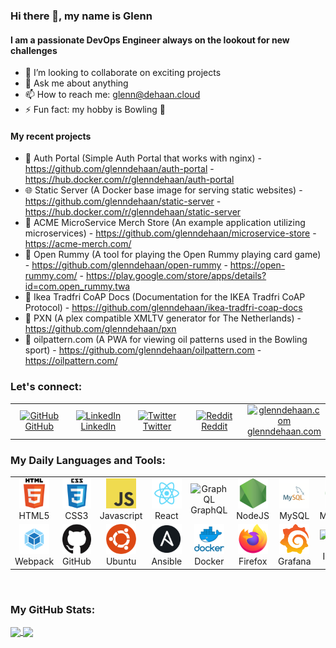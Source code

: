 ### Hi there 👋, my name is Glenn
#### I am a passionate DevOps Engineer always on the lookout for new challenges

- 👯 I’m looking to collaborate on exciting projects 
- 💬 Ask me about anything 
- 📫 How to reach me: glenn@dehaan.cloud 
- ⚡ Fun fact: my hobby is Bowling 🎳

#### My recent projects

- 🔐 Auth Portal (Simple Auth Portal that works with nginx) - https://github.com/glenndehaan/auth-portal - https://hub.docker.com/r/glenndehaan/auth-portal
- 🌐 Static Server (A Docker base image for serving static websites) - https://github.com/glenndehaan/static-server - https://hub.docker.com/r/glenndehaan/static-server
- 🛒 ACME MicroService Merch Store (An example application utilizing microservices) - https://github.com/glenndehaan/microservice-store - https://acme-merch.com/
- 🎲 Open Rummy (A tool for playing the Open Rummy playing card game) - https://github.com/glenndehaan/open-rummy - https://open-rummy.com/ - https://play.google.com/store/apps/details?id=com.open_rummy.twa
- 📄 Ikea Tradfri CoAP Docs (Documentation for the IKEA Tradfri CoAP Protocol) - https://github.com/glenndehaan/ikea-tradfri-coap-docs
- 📡 PXN (A plex compatible XMLTV generator for The Netherlands) - https://github.com/glenndehaan/pxn
- 🎳 oilpattern.com (A PWA for viewing oil patterns used in the Bowling sport) - https://github.com/glenndehaan/oilpattern.com - https://oilpattern.com/

### Let's connect:
<table>
    <tr>
        <td align="center" width="96">
            <a href="https://github.com/glenndehaan">
                <img src="https://cdn.jsdelivr.net/npm/simple-icons@3.0.1/icons/github.svg" width="48" height="48" alt="GitHub" />
                <br/>GitHub
            </a>
        </td>
        <td align="center" width="96">
            <a href="https://www.linkedin.com/in/glenndehaan/">
                <img src="https://cdn.jsdelivr.net/npm/simple-icons@3.0.1/icons/linkedin.svg" width="48" height="48" alt="LinkedIn" />
                <br/>LinkedIn
            </a>
        </td>
        <td align="center" width="96">
            <a href="https://twitter.com/glenndehaan">
                <img src="https://cdn.jsdelivr.net/npm/simple-icons@3.0.1/icons/twitter.svg" width="48" height="48" alt="Twitter" />
                <br/>Twitter
            </a>
        </td>
        <td align="center" width="96">
            <a href="https://www.reddit.com/user/glenndehaan">
                <img src="https://cdn.jsdelivr.net/npm/simple-icons@3.0.1/icons/reddit.svg" width="48" height="48" alt="Reddit" />
                <br/>Reddit
            </a>
        </td>
        <td align="center" width="96">
            <a href="https://glenndehaan.com">
                <img src="https://cdn.jsdelivr.net/npm/simple-icons@3.0.1/icons/icloud.svg" width="48" height="48" alt="glenndehaan.com" />
                <br/>glenndehaan.com
            </a>
        </td>
    </tr>
</table>

### My Daily Languages and Tools:

<table>
    <tr>
        <td align="center" width="96">
            <img src="https://raw.githubusercontent.com/github/explore/80688e429a7d4ef2fca1e82350fe8e3517d3494d/topics/html/html.png" width="48" height="48" alt="HTML5" />
            <br/>HTML5
        </td>
        <td align="center" width="96">
            <img src="https://raw.githubusercontent.com/github/explore/80688e429a7d4ef2fca1e82350fe8e3517d3494d/topics/css/css.png" width="48" height="48" alt="CSS3" />
            <br/>CSS3
        </td>
        <td align="center" width="96">
            <img src="https://raw.githubusercontent.com/github/explore/80688e429a7d4ef2fca1e82350fe8e3517d3494d/topics/javascript/javascript.png" width="48" height="48" alt="Javascript" />
            <br/>Javascript
        </td>
        <td align="center" width="96">
            <img src="https://raw.githubusercontent.com/github/explore/80688e429a7d4ef2fca1e82350fe8e3517d3494d/topics/react/react.png" width="48" height="48" alt="React" />
            <br/>React
        </td>
        <td align="center" width="96">
            <img src="https://graphql.org/img/logo.svg" width="48" height="48" alt="GraphQL" />
            <br/>GraphQL
        </td>
        <td align="center" width="96">
            <img src="https://raw.githubusercontent.com/github/explore/80688e429a7d4ef2fca1e82350fe8e3517d3494d/topics/nodejs/nodejs.png" width="48" height="48" alt="NodeJS" />
            <br/>NodeJS
        </td>
        <td align="center" width="96">
            <img src="https://raw.githubusercontent.com/github/explore/80688e429a7d4ef2fca1e82350fe8e3517d3494d/topics/mysql/mysql.png" width="48" height="48" alt="MySQL" />
            <br/>MySQL
        </td>
        <td align="center" width="96">
            <img src="https://raw.githubusercontent.com/github/explore/80688e429a7d4ef2fca1e82350fe8e3517d3494d/topics/mongodb/mongodb.png" width="48" height="48" alt="MongoDB" />
            <br/>MongoDB
        </td>
        <td align="center" width="96">
            <img src="https://raw.githubusercontent.com/github/explore/80688e429a7d4ef2fca1e82350fe8e3517d3494d/topics/eslint/eslint.png" width="48" height="48" alt="ESLint" />
            <br/>ESLint
        </td>
    </tr>
    <tr>
        <td align="center" width="96">
            <img src="https://raw.githubusercontent.com/github/explore/80688e429a7d4ef2fca1e82350fe8e3517d3494d/topics/webpack/webpack.png" width="48" height="48" alt="Webpack" />
            <br/>Webpack
        </td>
        <td align="center" width="96">
            <img src="https://raw.githubusercontent.com/github/explore/78df643247d429f6cc873026c0622819ad797942/topics/github/github.png" width="48" height="48" alt="GitHub" />
            <br/>GitHub
        </td>
        <td align="center" width="96">
            <img src="https://raw.githubusercontent.com/github/explore/80688e429a7d4ef2fca1e82350fe8e3517d3494d/topics/ubuntu/ubuntu.png" width="48" height="48" alt="Ubuntu" />
            <br/>Ubuntu
        </td>
        <td align="center" width="96">
            <img src="https://raw.githubusercontent.com/github/explore/80688e429a7d4ef2fca1e82350fe8e3517d3494d/topics/ansible/ansible.png" width="48" height="48" alt="Ansible" />
            <br/>Ansible
        </td>
        <td align="center" width="96">
            <img src="https://raw.githubusercontent.com/github/explore/80688e429a7d4ef2fca1e82350fe8e3517d3494d/topics/docker/docker.png" width="48" height="48" alt="Docker" />
            <br/>Docker
        </td>
        <td align="center" width="96">
            <img src="https://raw.githubusercontent.com/github/explore/728542e0d33f83720614f61923a9cb424264db23/topics/firefox/firefox.png" width="48" height="48" alt="Firefox" />
            <br/>Firefox
        </td>
        <td align="center" width="96">
            <img src="https://raw.githubusercontent.com/grafana/grafana/master/public/img/grafana_icon.svg" width="48" height="48" alt="Grafana" />
            <br/>Grafana
        </td>
        <td align="center" width="96">
            <img src="https://influxdata.github.io/branding/img/downloads/influxdata-logo--symbol--pool.svg" width="48" height="48" alt="InfluxDB" />
            <br/>InfluxDB
        </td>
        <td align="center" width="96">
            <img src="https://raw.githubusercontent.com/github/explore/80688e429a7d4ef2fca1e82350fe8e3517d3494d/topics/google/google.png" width="48" height="48" alt="Google" />
            <br/>Google
        </td>
    </tr>
</table>

<br/>

### My GitHub Stats:
<a href="#">
  <img align="center" src="https://github-readme-stats.vercel.app/api?username=glenndehaan&show_icons=true&theme=dark&hide_border=true&hide_title=true&bg_color=0d1117" />
</a>
<a href="#">
  <img align="center" src="https://github-readme-stats.vercel.app/api/top-langs/?username=glenndehaan&theme=dark&hide_border=true&hide_title=true&bg_color=0d1117" />
</a>
